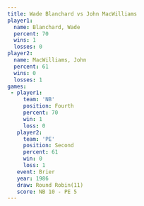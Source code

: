 ```yaml
---
title: Wade Blanchard vs John MacWilliams
player1:                 
  name: Blanchard, Wade  
  percent: 70            
  wins: 1                
  losses: 0              
player2:                 
  name: MacWilliams, John
  percent: 61            
  wins: 0                
  losses: 1              
games:
 - player1:          
     team: 'NB'      
     position: Fourth
     percent: 70     
     win: 1          
     loss: 0         
   player2:          
     team: 'PE'      
     position: Second
     percent: 61     
     win: 0          
     loss: 1         
   event: Brier         
   year: 1986           
   draw: Round Robin(11)
   score: NB 10 - PE 5  
---
```

